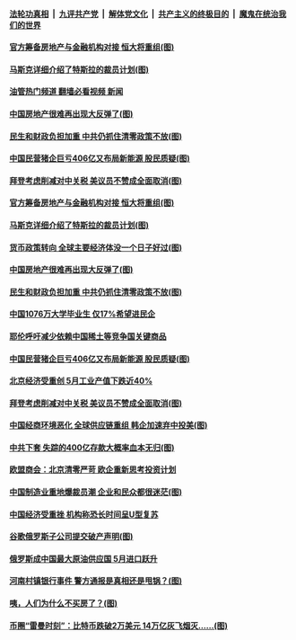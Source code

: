 ####  [法轮功真相](../../../../basic/blob/master/README.md?t=06220031) &nbsp;|&nbsp; [九评共产党](../../../../9ping.md/blob/master/README.md?t=06220031) &nbsp;|&nbsp; [解体党文化](../../../../jtdwh.md/blob/master/README.md?t=06220031)  &nbsp;|&nbsp; [共产主义的终极目的](../../../../gczydzjmd.md/blob/master/README.md?t=06220031) &nbsp;|&nbsp; [魔鬼在统治我们的世界](../../../../mgztzwmdsj.md/blob/master/README.md?t=06220031) 

#### [官方筹备房地产与金融机构对接 恒大将重组(图)](../pages/p5/1009797.md?t=06220031) 

#### [马斯克详细介绍了特斯拉的裁员计划(图)](../pages/p5/1009792.md?t=06220031) 

#### [油管热门频道 翻墙必看视频 新闻](http://45.76.130.85:81/youtube.html?06220031)

#### [中国房地产很难再出现大反弹了(图)](../pages/p5/1009781.md?t=06220031) 

#### [民生和财政负担加重 中共仍抓住清零政策不放(图)](../pages/p5/1009778.md?t=06220031) 

#### [中国民营猪企巨亏406亿又布局新能源 股民质疑(图)](../pages/p5/1009740.md?t=06220031) 

#### [拜登考虑削减对中关税 美议员不赞成全面取消(图)](../pages/p5/1009736.md?t=06220031) 

#### [官方筹备房地产与金融机构对接 恒大将重组(图)](../pages/p5/1009797.md?t=06220031) 

#### [马斯克详细介绍了特斯拉的裁员计划(图)](../pages/p5/1009792.md?t=06220031) 

#### [货币政策转向 全球主要经济体没一个日子好过(图)](../pages/p5/1009791.md?t=06220031) 

#### [中国房地产很难再出现大反弹了(图)](../pages/p5/1009781.md?t=06220031) 

#### [民生和财政负担加重 中共仍抓住清零政策不放(图)](../pages/p5/1009778.md?t=06220031) 

#### [中国1076万大学毕业生 仅17%希望进民企](../pages/p5/1009742.md?t=06220031) 

#### [耶伦呼吁减少依赖中国稀土等竞争国关键商品](../pages/p5/1009741.md?t=06220031) 

#### [中国民营猪企巨亏406亿又布局新能源 股民质疑(图)](../pages/p5/1009740.md?t=06220031) 

#### [北京经济受重创 5月工业产值下跌近40%](../pages/p5/1009739.md?t=06220031) 

#### [拜登考虑削减对中关税 美议员不赞成全面取消(图)](../pages/p5/1009736.md?t=06220031) 

#### [中国经商环境恶化 全球供应链重组 韩企加速弃中投美(图)](../pages/p5/1009734.md?t=06220031) 

#### [中共下套 失踪的400亿存款大概率血本无归(图)](../pages/p5/1009702.md?t=06220031) 

#### [欧盟商会：北京清零严苛 欧企重新思考投资计划](../pages/p5/1009680.md?t=06220031) 

#### [中国制造业重地爆裁员潮 企业和民众都很迷茫(图)](../pages/p5/1009678.md?t=06220031) 

#### [中国经济受重挫 机构称恐长时间呈U型复苏](../pages/p5/1009677.md?t=06220031) 

#### [谷歌俄罗斯子公司提交破产声明(图)](../pages/p5/1009676.md?t=06220031) 

#### [俄罗斯成中国最大原油供应国 5月进口跃升](../pages/p5/1009675.md?t=06220031) 

#### [河南村镇银行事件 警方通报是真相还是甩锅？(图)](../pages/p5/1009642.md?t=06220031) 

#### [咦，人们为什么不买房了？(图)](../pages/p5/1009617.md?t=06220031) 

#### [币圈“雷曼时刻”：比特币跌破2万美元 14万亿灰飞烟灭……(图)](../pages/p5/1009615.md?t=06220031) 

<img src='http://gfw-breaker.win/goodnews/indexes/p5.md' width='0px' height='0px'/>
